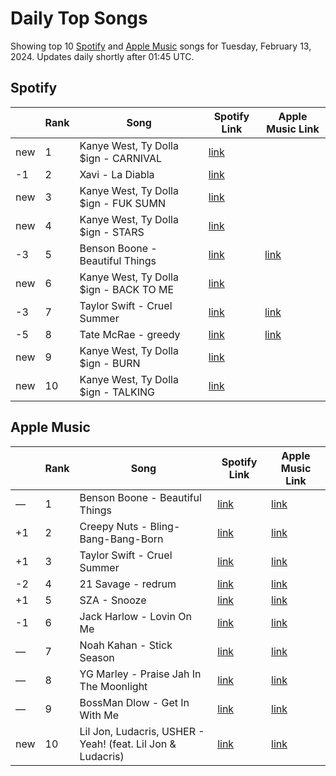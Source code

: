 # Daily Top Songs

Showing top 10 [Spotify](#spotify) and [Apple Music](#apple-music) songs for Tuesday, February 13, 2024. Updates daily shortly after 01:45 UTC.

## Spotify

|             | Rank            | Song            | Spotify Link                    | Apple Music Link                                                                             |
| ----------- | --------------- | --------------- | ------------------------------- | -------------------------------------------------------------------------------------------- |
| new | 1 | Kanye West, Ty Dolla $ign - CARNIVAL | [link](https://open.spotify.com/track/4m4BHvDfzIgj5LbQLuFiIp) |  |
| -1 | 2 | Xavi - La Diabla | [link](https://open.spotify.com/track/0R6NfOiLzLj4O5VbYSJAjf) |  |
| new | 3 | Kanye West, Ty Dolla $ign - FUK SUMN | [link](https://open.spotify.com/track/5rlXuCLnMdfo85079qXHoz) |  |
| new | 4 | Kanye West, Ty Dolla $ign - STARS | [link](https://open.spotify.com/track/6OON4kMjTFqARMFrRbmlwy) |  |
| -3 | 5 | Benson Boone - Beautiful Things | [link](https://open.spotify.com/track/6tNQ70jh4OwmPGpYy6R2o9) | [link](https://music.apple.com/us/song/beautiful-things/1724488124) |
| new | 6 | Kanye West, Ty Dolla $ign - BACK TO ME | [link](https://open.spotify.com/track/0Tgm7wkLb0AfAHAZDschvD) |  |
| -3 | 7 | Taylor Swift - Cruel Summer | [link](https://open.spotify.com/track/1BxfuPKGuaTgP7aM0Bbdwr) | [link](https://music.apple.com/us/song/cruel-summer/1468058171) |
| -5 | 8 | Tate McRae - greedy | [link](https://open.spotify.com/track/3rUGC1vUpkDG9CZFHMur1t) | [link](https://music.apple.com/us/song/greedy/1706381103) |
| new | 9 | Kanye West, Ty Dolla $ign - BURN | [link](https://open.spotify.com/track/4E3XDKil4ElJt6sXuz5cc6) |  |
| new | 10 | Kanye West, Ty Dolla $ign - TALKING | [link](https://open.spotify.com/track/3qnbLYCLzKvGIQXFyopS2H) |  |

## Apple Music

|             | Rank            | Song            | Spotify Link                    | Apple Music Link                   |
| ----------- | --------------- | --------------- | ------------------------------- | ---------------------------------- |
| — | 1 | Benson Boone - Beautiful Things | [link](https://open.spotify.com/track/6tNQ70jh4OwmPGpYy6R2o9) | [link](https://music.apple.com/us/song/beautiful-things/1724488124) |
| +1 | 2 | Creepy Nuts - Bling-Bang-Bang-Born | [link](https://open.spotify.com/track/0kdqcbwei4MDWFEX5f33yG) | [link](https://music.apple.com/us/song/bling-bang-bang-born/1720332181) |
| +1 | 3 | Taylor Swift - Cruel Summer | [link](https://open.spotify.com/track/1BxfuPKGuaTgP7aM0Bbdwr) | [link](https://music.apple.com/us/song/cruel-summer/1468058171) |
| -2 | 4 | 21 Savage - redrum | [link](https://open.spotify.com/track/52eIcoLUM25zbQupAZYoFh) | [link](https://music.apple.com/us/song/redrum/1724494724) |
| +1 | 5 | SZA - Snooze | [link](https://open.spotify.com/track/24yrJJkmVUMkJHvCaR85BN) | [link](https://music.apple.com/us/song/snooze/1657869492) |
| -1 | 6 | Jack Harlow - Lovin On Me | [link](https://open.spotify.com/track/4xhsWYTOGcal8zt0J161CU) | [link](https://music.apple.com/us/song/lovin-on-me/1715277428) |
| — | 7 | Noah Kahan - Stick Season | [link](https://open.spotify.com/track/0mflMxspEfB0VbI1kyLiAv) | [link](https://music.apple.com/us/song/stick-season/1632285403) |
| — | 8 | YG Marley - Praise Jah In The Moonlight | [link](https://open.spotify.com/track/3h5TiWTqGxjSjFrbruPFH9) | [link](https://music.apple.com/us/song/praise-jah-in-the-moonlight/1723309988) |
| — | 9 | BossMan Dlow - Get In With Me | [link](https://open.spotify.com/track/4iEoDBAgMJIzest7VsDgmT) | [link](https://music.apple.com/us/song/get-in-with-me/1725032987) |
| new | 10 | Lil Jon, Ludacris, USHER - Yeah! (feat. Lil Jon & Ludacris) | [link](https://open.spotify.com/track/7xnSL50TC5nb39hvROwtCT) | [link](https://music.apple.com/us/song/yeah-feat-lil-jon-ludacris/386153478) |
